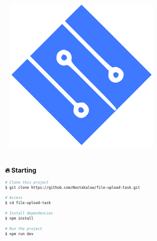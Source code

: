 <div align="center" id="top"> 
   <img src="./public/logo.svg" alt="Ingress Logo" />
</div>
  
&#xa0;

## 🔥 Starting

```bash
# Clone this project
$ git clone https://github.com/Nastakalow/file-upload-task.git

# Access
$ cd file-upload-task

# Install dependencies
$ npm install

# Run the project
$ npm run dev

```
